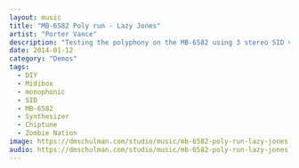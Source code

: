 ```yaml
---
layout: music
title: "MB-6582 Poly run - Lazy Jones"
artist: "Porter Vance"
description: "Testing the polyphony on the MB-6582 using 3 stereo SID voices. Notes played are from Lazy Jones, a C64 game I never played but a song you will recognize nonetheless."
date: 2014-01-12
category: "Demos"
tags: 
  - DIY
  - Midibox
  - monophonic
  - SID
  - MB-6582
  - Synthesizer
  - Chiptune
  - Zombie Nation
image: https://dmschulman.com/studio/music/mb-6582-poly-run-lazy-jones.jpg
audio: https://dmschulman.com/studio/music/mb-6582-poly-run-lazy-jones.mp3
---
```

